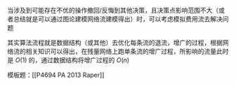 

当涉及到可能存在不优的操作撤回/反悔到其他决策，且决策点影响范围不大（或者总结就是可以通过图论建模网络流建模得出）时，可以考虑模拟费用流去解决问题   
  
其实算法流程就是数据结构（或其他）去优化每条流的退流，增广的过程，根据网络流的相关知识可以得出，在残量网络上跑单条流的增广过程，所影响的流量此时是 $O(1)$ 的，通过数据结构将增广过程的 $O(n)$

模板题：[[P4694 PA 2013 Raper]]


